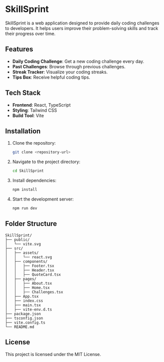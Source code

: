 # SkillSprint

SkillSprint is a web application designed to provide daily coding challenges to developers. It helps users improve their problem-solving skills and track their progress over time.

## Features

- **Daily Coding Challenge**: Get a new coding challenge every day.
- **Past Challenges**: Browse through previous challenges.
- **Streak Tracker**: Visualize your coding streaks.
- **Tips Box**: Receive helpful coding tips.

## Tech Stack

- **Frontend**: React, TypeScript
- **Styling**: Tailwind CSS
- **Build Tool**: Vite

## Installation

1. Clone the repository:
   ```bash
   git clone <repository-url>
   ```

2. Navigate to the project directory:
   ```bash
   cd SkillSprint
   ```

3. Install dependencies:
   ```bash
   npm install
   ```

4. Start the development server:
   ```bash
   npm run dev
   ```

## Folder Structure

```
SkillSprint/
├── public/
│   └── vite.svg
├── src/
│   ├── assets/
│   │   └── react.svg
│   ├── components/
│   │   ├── Footer.tsx
│   │   ├── Header.tsx
│   │   ├── QuoteCard.tsx
│   ├── pages/
│   │   ├── About.tsx
│   │   ├── Home.tsx
│   │   ├── Challenges.tsx
│   ├── App.tsx
│   ├── index.css
│   ├── main.tsx
│   ├── vite-env.d.ts
├── package.json
├── tsconfig.json
├── vite.config.ts
└── README.md
```

## License

This project is licensed under the MIT License.
